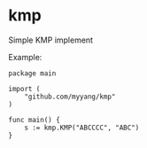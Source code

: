 # kmp
Simple KMP implement

Example:

```
package main

import (
    "github.com/myyang/kmp"
)

func main() {
    s := kmp.KMP("ABCCCC", "ABC")
}
```
